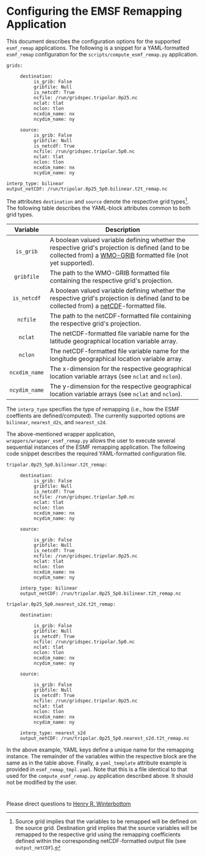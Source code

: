 # Configuring the EMSF Remapping Application

This document describes the configuration options for the supported
`esmf_remap` applications. The following is a snippet for a
YAML-formatted `esmf_remap` configuration for the
`scripts/compute_esmf_remap.py` application.

~~~
grids:

     destination:
          is_grib: False
          gribfile: Null
          is_netcdf: True
          ncfile: /run/gridspec.tripolar.0p25.nc        
          nclat: tlat
          nclon: tlon
          ncxdim_name: nx
          ncydim_name: ny

     source:
          is_grib: False
          gribfile: Null
          is_netcdf: True
          ncfile: /run/gridspec.tripolar.5p0.nc      
          nclat: tlat
          nclon: tlon
          ncxdim_name: nx
          ncydim_name: ny    

interp_type: bilinear
output_netCDF: /run/tripolar.0p25_5p0.bilinear.t2t_remap.nc
~~~

The attributes `destination` and `source` denote the respective grid
types[^1]. The following table describes the YAML-block attributes
common to both grid types. 

[^1]: Source grid implies that the variables to be remapped will be
defined on the source grid. Destination grid implies that the source
variables will be remapped to the respective grid using the remapping
coefficients defined within the corresponding netCDF-formatted output
file (see `output_netCDF`).

<div align="center">

| Variable | Description |
| :-------------: | :-----------: |
| `is_grib` | <div align="left">A boolean valued variable defining whether the respective grid's projection is defined (and to be collected from) a [WMO-GRIB](https://community.wmo.int/en/activity-areas/wis/grib3) formatted file (not yet supported).</div> | 
| `gribfile` | <div align="left">The path to the WMO-GRIB formatted file containing the respective grid's projection.</div> | 
| `is_netcdf` | <div align="left">A boolean valued variable defining whether the respective grid's projection is defined (and to be collected from) a [netCDF](https://www.unidata.ucar.edu/software/netcdf/)-formatted file.</div> |
| `ncfile` | <div align="left">The path to the netCDF-formatted file containing the respective grid's projection.</div> | 
| `nclat` | <div align="left">The netCDF-formatted file variable name for the latitude geographical location variable array.</div> | 
| `nclon` | <div align="left">The netCDF-formatted file variable name for the longitude geographical location variable array.</div> | 
| `ncxdim_name` | <div align="left">The x-dimension for the respective geographical location variable arrays (see `nclat` and `nclon`).</div> |
| `ncydim_name` | <div align="left">The y-dimension for the respective geographical location variable arrays (see `nclat` and `nclon`).</div> |

</div>

The `interp_type` specifies the type of
remapping (i.e., how the ESMF coeffients are defined/computed). The
currently supported options are `bilinear`, `nearest_d2s`, and
`nearest_s2d`.

The above-mentioned wrapper application,
`wrappers/wrapper_esmf_remap.py` allows the user to execute several
sequential instances of the ESMF remapping application. The following
code snippet describes the required YAML-formatted configuration file.

~~~
tripolar.0p25_5p0.bilinear.t2t_remap:

     destination:
          is_grib: False
          gribfile: Null
          is_netcdf: True
          ncfile: /run/gridspec.tripolar.5p0.nc
          nclat: tlat
          nclon: tlon
          ncxdim_name: nx
          ncydim_name: ny     
     
     source:

          is_grib: False
          gribfile: Null
          is_netcdf: True
          ncfile: /run/gridspec.tripolar.0p25.nc
          nclat: tlat
          nclon: tlon
          ncxdim_name: nx
          ncydim_name: ny

     interp_type: bilinear
     output_netCDF: /run/tripolar.0p25_5p0.bilinear.t2t_remap.nc
          
tripolar.0p25_5p0.nearest_s2d.t2t_remap:

     destination:

          is_grib: False
          gribfile: Null
          is_netcdf: True
          ncfile: /run/gridspec.tripolar.5p0.nc
          nclat: tlat
          nclon: tlon
          ncxdim_name: nx
          ncydim_name: ny     

     source:

          is_grib: False
          gribfile: Null
          is_netcdf: True
          ncfile: /run/gridspec.tripolar.0p25.nc
          nclat: tlat
          nclon: tlon
          ncxdim_name: nx
          ncydim_name: ny

     interp_type: nearest_s2d
     output_netCDF: /run/tripolar.0p25_5p0.nearest_s2d.t2t_remap.nc
~~~

In the above example, YAML keys define a unique name for the remapping
instance. The remainder of the variables within the respective block
are the same as in the table above. Finally, a `yaml_template`
attribute example is provided in `esmf_remap_tmpl.yaml`. Note that
this is a file identical to that used for the `compute_esmf_remap.py`
application described above. It should not be modified by the user.

#

Please direct questions to [Henry
R. Winterbottom](mailto:henry.winterbottom@noaa.gov?subject=[ufs_tools])